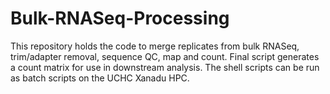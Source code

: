 # Bulk-RNASeq-Processing

This repository holds the code to merge replicates from bulk RNASeq, trim/adapter removal, sequence QC, map and count.
Final script generates a count matrix for use in downstream analysis. 
The shell scripts can be run as batch scripts on the UCHC Xanadu HPC. 

